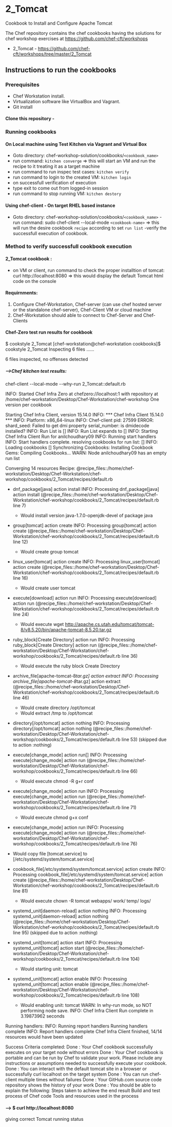 # 2_Tomcat

Cookbook to Install and Configure Apache Tomcat

The Chef repository contains the chef cookbooks having the solutions for chef workshop exercises at https://github.com/chef-cft/workshops
- 2_Tomcat - https://github.com/chef-cft/workshops/tree/master/2_Tomcat

## Instructions to run the cookbooks
### Prerequisites
- Chef Workstation install.
- Virtualization software like VirtualBox and Vagrant.
- Git install

#### Clone this repository - 

### Running cookbooks
#### On Local machine using Test Kitchen via Vagrant and Virtual Box
- Goto directory: chef-workshop-solution/cookbooks/`<cookbook_name>`
- run command: `kitchen converge` => this will start an VM and run the recipe to it treating it as a target machine
- run command to run inspec test cases: `kitchen verify`
- run command to login to the created VM: `kitchen login`
- on successfull verification of execution
- type exit to come out from logged-in session
- run command to stop running VM: `kitchen destory`

#### Using chef-client - On target RHEL based instance
- Goto directory: chef-workshop-solution/cookbooks/`<cookbook_name>`
-run command: sudo chef-client --local-mode `<cookbook-name>` => this will run the desire cookbook `recipe` according to set `run list`
-verify the successfull execution of cookbook. 

### Method to verify successfull cookbook execution
#### 2_Tomcat cookbook :
- on VM or client, run command to check the proper installtion of tomcat: curl http://localhost:8080 => this would display the default Tomcat html code on the console

#### Requirnments:
1. Configure Chef-Workstation, Chef-server (can use chef hosted server or the standalone chef-server), Chef-Client VM or cloud machine
2. Chef-Workstation should able to connect to Chef-Server and  Chef-Clients

#### Chef-Zero test run results for cookbook
$ cookstyle 2_Tomcat
[chef-workstation@chef-workstation cookbooks]$ cookstyle 2_Tomcat
Inspecting 6 files
......

6 files inspected, no offenses detected

##### -->Chef kitchen test results:
chef-client --local-mode --why-run 2_Tomcat::default.rb

INFO: Started Chef Infra Zero at chefzero://localhost:1 with repository at /home/chef-workstation/Desktop/Chef-Workstation/chef-workshop
  One version per cookbook

Starting Chef Infra Client, version 15.14.0
INFO: *** Chef Infra Client 15.14.0 ***
INFO: Platform: x86_64-linux
INFO: Chef-client pid: 27599
ERROR: shard_seed: Failed to get dmi property serial_number: is dmidecode installed?
INFO: Run List is []
INFO: Run List expands to []
INFO: Starting Chef Infra Client Run for anilchoudhary09
INFO: Running start handlers
INFO: Start handlers complete.
resolving cookbooks for run list: []
INFO: Loading cookbooks []
Synchronizing Cookbooks:
Installing Cookbook Gems:
Compiling Cookbooks...
WARN: Node anilchoudhary09 has an empty run list 
<!-- We can use the runlist though for this cookbook runlist is not used as single recipe -->
Converging 14 resources
Recipe: @recipe_files::/home/chef-workstation/Desktop/Chef-Workstation/chef-workshop/cookbooks/2_Tomcat/recipes/default.rb
  * dnf_package[java] action install INFO: Processing dnf_package[java] action install (@recipe_files::/home/chef-workstation/Desktop/Chef-Workstation/chef-workshop/cookbooks/2_Tomcat/recipes/default.rb line 7)

    - Would install version java-1.7.0-openjdk-devel of package java
  * group[tomcat] action create INFO: Processing group[tomcat] action create (@recipe_files::/home/chef-workstation/Desktop/Chef-Workstation/chef-workshop/cookbooks/2_Tomcat/recipes/default.rb line 12)

    - Would create group tomcat
  * linux_user[tomcat] action create INFO: Processing linux_user[tomcat] action create (@recipe_files::/home/chef-workstation/Desktop/Chef-Workstation/chef-workshop/cookbooks/2_Tomcat/recipes/default.rb line 16)

    - Would create user tomcat
  * execute[download] action run INFO: Processing execute[download] action run (@recipe_files::/home/chef-workstation/Desktop/Chef-Workstation/chef-workshop/cookbooks/2_Tomcat/recipes/default.rb line 24)

    - Would execute wget http://apache.cs.utah.edu/tomcat/tomcat-8/v8.5.20/bin/apache-tomcat-8.5.20.tar.gz
  * ruby_block[Create Directory] action run INFO: Processing ruby_block[Create Directory] action run (@recipe_files::/home/chef-workstation/Desktop/Chef-Workstation/chef-workshop/cookbooks/2_Tomcat/recipes/default.rb line 36)

    - Would execute the ruby block Create Directory
  * archive_file[apache-tomcat-8*tar.gz] action extract INFO: Processing archive_file[apache-tomcat-8*tar.gz] action extract (@recipe_files::/home/chef-workstation/Desktop/Chef-Workstation/chef-workshop/cookbooks/2_Tomcat/recipes/default.rb line 46)

    - Would create directory /opt/tomcat
    - Would extract /tmp to /opt/tomcat
  * directory[/opt/tomcat] action nothing INFO: Processing directory[/opt/tomcat] action nothing (@recipe_files::/home/chef-workstation/Desktop/Chef-Workstation/chef-workshop/cookbooks/2_Tomcat/recipes/default.rb line 53)
 (skipped due to action :nothing)
  * execute[change_mode] action run[] INFO: Processing execute[change_mode] action run (@recipe_files::/home/chef-workstation/Desktop/Chef-Workstation/chef-workshop/cookbooks/2_Tomcat/recipes/default.rb line 66)

    - Would execute chmod -R g+r conf
  * execute[change_mode] action run INFO: Processing execute[change_mode] action run (@recipe_files::/home/chef-workstation/Desktop/Chef-Workstation/chef-workshop/cookbooks/2_Tomcat/recipes/default.rb line 71)

    - Would execute chmod g+x conf
  * execute[change_mode] action run INFO: Processing execute[change_mode] action run (@recipe_files::/home/chef-workstation/Desktop/Chef-Workstation/chef-workshop/cookbooks/2_Tomcat/recipes/default.rb line 76)

  - Would copy file [tomcat.service] to [/etc/systemd/system/tomcat.service] 
  * cookbook_file[/etc/systemd/system/tomcat.service] action create INFO: Processing cookbook_file[/etc/systemd/system/tomcat.service] action create (@recipe_files::/home/chef-workstation/Desktop/Chef-Workstation/chef-workshop/cookbooks/2_Tomcat/recipes/default.rb line 81)

    - Would execute chown -R tomcat webapps/ work/ temp/ logs/
  * systemd_unit[daemon-reload] action nothing INFO: Processing systemd_unit[daemon-reload] action nothing (@recipe_files::/home/chef-workstation/Desktop/Chef-Workstation/chef-workshop/cookbooks/2_Tomcat/recipes/default.rb line 95)
 (skipped due to action :nothing)
  * systemd_unit[tomcat] action start INFO: Processing systemd_unit[tomcat] action start (@recipe_files::/home/chef-workstation/Desktop/Chef-Workstation/chef-workshop/cookbooks/2_Tomcat/recipes/default.rb line 104)

    - Would starting unit: tomcat
  * systemd_unit[tomcat] action enable INFO: Processing systemd_unit[tomcat] action enable (@recipe_files::/home/chef-workstation/Desktop/Chef-Workstation/chef-workshop/cookbooks/2_Tomcat/recipes/default.rb line 108)

    - Would enabling unit: tomcat
WARN: In why-run mode, so NOT performing node save.
INFO: Chef Infra Client Run complete in 3.19873962 seconds

Running handlers:
INFO: Running report handlers
Running handlers complete
INFO: Report handlers complete
Chef Infra Client finished, 14/14 resources would have been updated

Success Criteria completed:
Done : Your Chef cookbook successfully executes on your target node without errors
Done : Your Chef cookbook is portable and can be run by Chef to validate your work. Please include any      instructions or assumptions needed to successfully execute your cookbook.
Done : You can interact with the default tomcat site in a browser or successfully curl localhost on the target system
Done : You can run chef-client multiple times without failures
Done : Your GitHub.com source code repository shows the history of your work
Done : You should be able to explain the following:
        Steps taken to achieve the end result
        Build and test process of Chef code
        Tools and resources used in the process

#### --> $ curl http://localhost:8080
giving correct Tomcat running status

